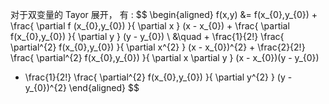 对于双变量的 Tayor 展开， 有 : 
$$
\begin{aligned} 
f(x,y) &= f(x_{0},y_{0}) + \frac{ \partial f (x_{0},y_{0}) }{ \partial x } (x - x_{0}) + \frac{ \partial f(x_{0},y_{0}) }{ \partial y } (y - y_{0}) \\ 
&\quad + \frac{1}{2!} \frac{ \partial^{2} f(x_{0},y_{0}) }{ \partial x^{2} } (x - x_{0})^{2} + \frac{2}{2!} \frac{ \partial^{2} f(x_{0},y_{0}) }{ \partial x \partial y } (x - x_{0})(y - y_{0})   
+ \frac{1}{2!} \frac{ \partial^{2} f(x_{0},y_{0}) }{ \partial y^{2} } (y - y_{0})^{2} 
\end{aligned}
$$

